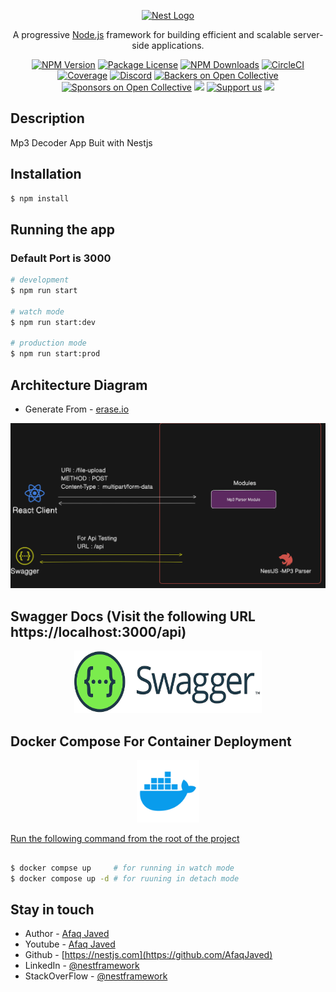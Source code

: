 <p align="center">
  <a href="http://nestjs.com/" target="blank"><img src="https://nestjs.com/img/logo-small.svg" width="200" alt="Nest Logo" /></a>
</p>

[circleci-image]: https://img.shields.io/circleci/build/github/nestjs/nest/master?token=abc123def456
[circleci-url]: https://circleci.com/gh/nestjs/nest

  <p align="center">A progressive <a href="http://nodejs.org" target="_blank">Node.js</a> framework for building efficient and scalable server-side applications.</p>
    <p align="center">
<a href="https://www.npmjs.com/~nestjscore" target="_blank"><img src="https://img.shields.io/npm/v/@nestjs/core.svg" alt="NPM Version" /></a>
<a href="https://www.npmjs.com/~nestjscore" target="_blank"><img src="https://img.shields.io/npm/l/@nestjs/core.svg" alt="Package License" /></a>
<a href="https://www.npmjs.com/~nestjscore" target="_blank"><img src="https://img.shields.io/npm/dm/@nestjs/common.svg" alt="NPM Downloads" /></a>
<a href="https://circleci.com/gh/nestjs/nest" target="_blank"><img src="https://img.shields.io/circleci/build/github/nestjs/nest/master" alt="CircleCI" /></a>
<a href="https://coveralls.io/github/nestjs/nest?branch=master" target="_blank"><img src="https://coveralls.io/repos/github/nestjs/nest/badge.svg?branch=master#9" alt="Coverage" /></a>
<a href="https://discord.gg/G7Qnnhy" target="_blank"><img src="https://img.shields.io/badge/discord-online-brightgreen.svg" alt="Discord"/></a>
<a href="https://opencollective.com/nest#backer" target="_blank"><img src="https://opencollective.com/nest/backers/badge.svg" alt="Backers on Open Collective" /></a>
<a href="https://opencollective.com/nest#sponsor" target="_blank"><img src="https://opencollective.com/nest/sponsors/badge.svg" alt="Sponsors on Open Collective" /></a>
  <a href="https://paypal.me/kamilmysliwiec" target="_blank"><img src="https://img.shields.io/badge/Donate-PayPal-ff3f59.svg"/></a>
    <a href="https://opencollective.com/nest#sponsor"  target="_blank"><img src="https://img.shields.io/badge/Support%20us-Open%20Collective-41B883.svg" alt="Support us"></a>
  <a href="https://twitter.com/nestframework" target="_blank"><img src="https://img.shields.io/twitter/follow/nestframework.svg?style=social&label=Follow"></a>
</p>
  <!--[![Backers on Open Collective](https://opencollective.com/nest/backers/badge.svg)](https://opencollective.com/nest#backer)
  [![Sponsors on Open Collective](https://opencollective.com/nest/sponsors/badge.svg)](https://opencollective.com/nest#sponsor)-->

## Description

Mp3 Decoder App Buit with Nestjs

## Installation

```bash
$ npm install
```

## Running the app
### Default Port is 3000

```bash
# development
$ npm run start

# watch mode
$ npm run start:dev

# production mode
$ npm run start:prod
```
## Architecture Diagram
- Generate From - [erase.io](https://eraser.io)
<p align="center">
  <a href="http://afaqjaved.com/" target="blank"><img src="diagrams/archeticture.png" /></a>
</p>


## Swagger Docs (Visit the following URL https://localhost:3000/api)
<p align="center">
  <a href="http://afaqjaved.com/" target="blank"><img width="300" height="100"  src="swagger.png" />

  </a>
</p>


## Docker Compose For Container Deployment
<p align="center">
  <a href="http://afaqjaved.com/" target="blank"><img width="100" height="100"  src="docker.png" />

  Run the following command from the root of the project
  ```bash

  $ docker compse up     # for running in watch mode
  $ docker compose up -d # for ruuning in detach mode
  ```
  </a>
</p>




## Stay in touch

- Author - [Afaq Javed](https://afaqjaved.com)
- Youtube - [Afaq Javed](https://youtube.com/@notezzbyafaq)
- Github - [https://nestjs.com](https://github.com/AfaqJaved)
- LinkedIn - [@nestframework](https://linkedin.com/in/afaqjaved)
- StackOverFlow - [@nestframework](https://stackoverflow.com/users/19072833/afaq-javed)

